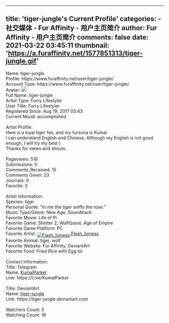 
---
title: 'tiger-jungle's Current Profile'
categories: 
    - 社交媒体
    - Fur Affinity - 用户主页简介
author: Fur Affinity - 用户主页简介
comments: false
date: 2021-03-22 03:45:11
thumbnail: 'https://a.furaffinity.net/1577851313/tiger-jungle.gif'
---

<div>   
Name: tiger-jungle <br> Profile: https://www.furaffinity.net/user/tiger-jungle/ <br> Account Type: https://www.furaffinity.net/user/tiger-jungle/  <br> 
    Avatar: <img src="https://a.furaffinity.net/1577851313/tiger-jungle.gif" referrerpolicy="no-referrer"> <br> Full Name: tiger-jungle <br> Artist Type: Furry Lifestyler <br> User Title: Furry Lifestyler <br> 
    Registered Since: Aug 19, 2017 05:43 <br> Current Mood: accomplished <br> <br> Artist Profile: <br> Here is a loyal tiger fan, and my fursona is Kumal.<br>
I can understand English and Chinese. Although my English is not good enough, I will try my best )<br>
Thanks for views and shouts. <br> <br>
    Pageviews: 516 <br> Submissions: 0 <br> Comments_Received: 15 <br> Comments Given: 23 <br> 
    Journals: 0 <br> Favorite: 0 <br> <br> Artist Information: <br> Species: tiger <br> Personal Quote: "In me the tiger sniffs the rose." <br> Music Type/Genre: New Age, Soundtrack <br> 
    Favorite Movie: Life of Pi <br> Favorite Game: Shelter 2, WolfQuest, Age of Empire <br> Favorite Game Platform: PC <br> Favorite Artist: <a href="https://www.furaffinity.net/user/flashlioness" class="iconusername"><img src="https://a.furaffinity.net/20210321/flashlioness.gif" align="middle" title="Flash_lioness" alt="Flash_lioness" referrerpolicy="no-referrer"> Flash_lioness</a> <br> 
    Favorite Animal: tiger, wolf <br> Favorite Website: Fur Affinity, DeviantArt <br> Favorite Food: Fried Rice with Egg lol <br> <br> Contact Information: <br> Title: Telegram <br> Name: <a href="https://t.me/KumalParker">KumalParker</a> <br> Link: https://t.me/KumalParker <br> <br> Title: DeviantArt <br> Name: <a href="https://tiger-jungle.deviantart.com/">tiger-jungle</a> <br> Link: https://tiger-jungle.deviantart.com <br> <br>  
    Watchers Count: 5 <br> Watching Count: 18   
</div>
            